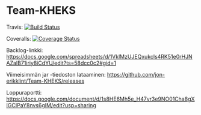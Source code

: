 # Team-KHEKS

Travis:
[![Build Status](https://travis-ci.org/jon-erikklint/Team-KHEKS.svg?branch=master)](https://travis-ci.org/jon-erikklint/Team-KHEKS)

Coveralls:
[![Coverage Status](https://coveralls.io/repos/github/jon-erikklint/Team-KHEKS/badge.svg?branch=master)](https://coveralls.io/github/jon-erikklint/Team-KHEKS?branch=master)

Backlog-linkki:
https://docs.google.com/spreadsheets/d/1VklMzUJEQxukcls4RK51e0rHJNAZalB71iriy8iCdYU/edit?ts=58dcc0c2#gid=1

Viimeisimmän jar -tiedoston lataaminen:
https://github.com/jon-erikklint/Team-KHEKS/releases

Loppuraportti:
https://docs.google.com/document/d/1s8HE6Mh5e_H47vr3e9NO01Cha8gXIGCIPaY8nvs6gIM/edit?usp=sharing
